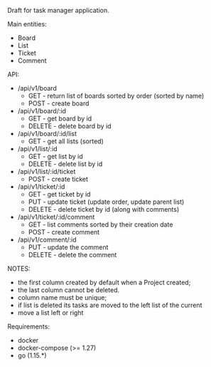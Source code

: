 Draft for task manager application.

Main entities:
* Board
* List
* Ticket
* Comment

API:

* /api/v1/board
    * GET - return list of boards sorted by order (sorted by name)
    * POST - create board
* /api/v1/board/:id
    * GET - get board by id
    * DELETE - delete board by id
* /api/v1/board/:id/list
    * GET - get all lists (sorted)
* /api/v1/list/:id
    * GET - get list by id
    * DELETE - delete list by id
* /api/v1/list/:id/ticket
    * POST - create ticket
* /api/v1/ticket/:id
    * GET - get ticket by id
    * PUT - update ticket (update order, update parent list)
    * DELETE - delete ticket by id (along with comments)
* /api/v1/ticket/:id/comment
    * GET - list comments sorted by their creation date
    * POST - create comment
* /api/v1/comment/:id
    * PUT - update the comment
    * DELETE - delete the comment

NOTES:
* the first column created by default when a Project created;
* the last column cannot be deleted.
* column name must be unique;
* if list is deleted its tasks are moved to the left list of the current
* move a list left or right

Requirements:
* docker
* docker-compose (>= 1.27)
* go (1.15.*)
